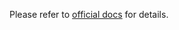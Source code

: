 Please refer to [official docs](https://github.com/chef-cookbooks/community_cookbook_documentation/blob/master/TESTING.MD) for details.
